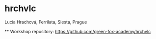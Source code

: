 # hrchvlc
Lucia Hrachová, Ferrilata, Siesta, Prague

** Workshop repository: https://github.com/green-fox-academy/hrchvlc


